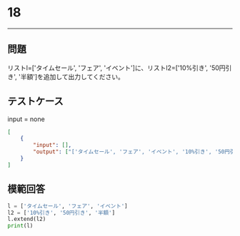 # 18

---
## 問題

リストl=['タイムセール', 'フェア', 'イベント']に、リストl2=['10%引き', '50円引き', '半額']を追加して出力してください。

## テストケース
input = none
```json
[
	{
		"input": [],
		"output": ["['タイムセール', 'フェア', 'イベント', '10%引き', '50円引き', '半額']"]
  	}
]
```

## 模範回答
```python
l = ['タイムセール', 'フェア', 'イベント']
l2 = ['10%引き', '50円引き', '半額']
l.extend(l2)
print(l)
```